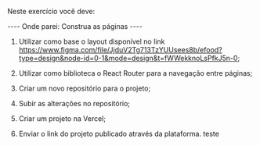Neste exercício você deve:

---- Onde parei: Construa as páginas ----

1) Utilizar como base o layout disponível no link https://www.figma.com/file/JjduV2Tg713TzYUUsees8b/efood?type=design&node-id=0-1&mode=design&t=fWWekknoLsPfkJ5n-0;


4) Utilizar como biblioteca o React Router para a navegação entre páginas;
5) Criar um novo repositório para o projeto;
6) Subir as alterações no repositório;
7) Criar um projeto na Vercel;
8) Enviar o link do projeto publicado através da plataforma. teste
